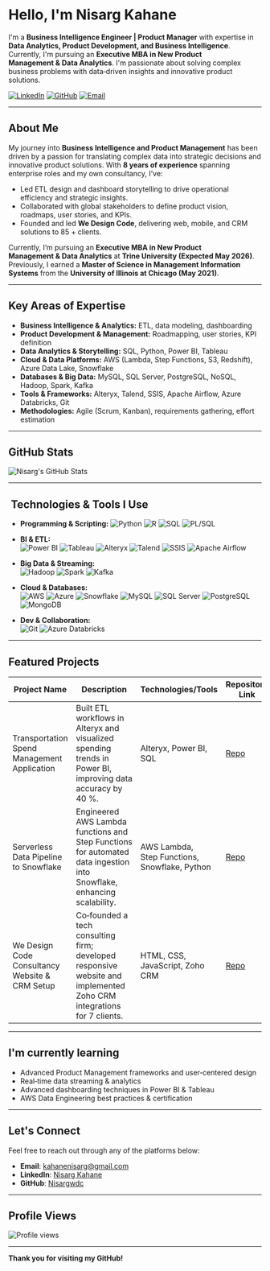 # Hello, I'm Nisarg Kahane

I'm a **Business Intelligence Engineer | Product Manager** with expertise in **Data Analytics, Product Development, and Business Intelligence**. Currently, I'm pursuing an **Executive MBA in New Product Management & Data Analytics**. I'm passionate about solving complex business problems with data‑driven insights and innovative product solutions.

[![LinkedIn](https://img.shields.io/badge/linkedin-%230077B5.svg?style=for-the-badge&logo=linkedin&logoColor=white)](https://www.linkedin.com/in/nisarg-kahane/) [![GitHub](https://img.shields.io/badge/github-%23121011.svg?style=for-the-badge&logo=github&logoColor=white)](https://github.com/Nisargwdc) [![Email](https://img.shields.io/badge/Email-D14836?style=for-the-badge&logo=gmail&logoColor=white)](mailto:kahanenisarg@gmail.com)

---

## About Me

My journey into **Business Intelligence and Product Management** has been driven by a passion for translating complex data into strategic decisions and innovative product solutions. With **8 years of experience** spanning enterprise roles and my own consultancy, I’ve:

- Led ETL design and dashboard storytelling to drive operational efficiency and strategic insights.  
- Collaborated with global stakeholders to define product vision, roadmaps, user stories, and KPIs.  
- Founded and led **We Design Code**, delivering web, mobile, and CRM solutions to 85 + clients.  

Currently, I’m pursuing an **Executive MBA in New Product Management & Data Analytics** at **Trine University (Expected May 2026)**. Previously, I earned a **Master of Science in Management Information Systems** from the **University of Illinois at Chicago (May 2021)**.

---

## Key Areas of Expertise

- **Business Intelligence & Analytics:** ETL, data modeling, dashboarding  
- **Product Development & Management:** Roadmapping, user stories, KPI definition  
- **Data Analytics & Storytelling:** SQL, Python, Power BI, Tableau  
- **Cloud & Data Platforms:** AWS (Lambda, Step Functions, S3, Redshift), Azure Data Lake, Snowflake  
- **Databases & Big Data:** MySQL, SQL Server, PostgreSQL, NoSQL, Hadoop, Spark, Kafka  
- **Tools & Frameworks:** Alteryx, Talend, SSIS, Apache Airflow, Azure Databricks, Git  
- **Methodologies:** Agile (Scrum, Kanban), requirements gathering, effort estimation  

---

## GitHub Stats

![Nisarg's GitHub Stats](https://github-readme-stats.vercel.app/api?username=Nisargwdc&show_icons=true&hide_title=true&count_private=true&theme=radical)

---

## ️ Technologies & Tools I Use

- **Programming & Scripting:**  ![Python](https://img.shields.io/badge/Python-3776AB?style=for-the-badge&logo=python&logoColor=white) ![R](https://img.shields.io/badge/R-276DC3?style=for-the-badge&logo=r&logoColor=white) ![SQL](https://img.shields.io/badge/SQL-4479A1?style=for-the-badge&logo=sql&logoColor=white) ![PL/SQL](https://img.shields.io/badge/PL--SQL-08457E?style=for-the-badge&logo=oracle&logoColor=white)

- **BI & ETL:**  
  ![Power BI](https://img.shields.io/badge/PowerBI-F2C811?style=for-the-badge&logo=power-bi&logoColor=white) ![Tableau](https://img.shields.io/badge/Tableau-E97627?style=for-the-badge&logo=tableau&logoColor=white) ![Alteryx](https://img.shields.io/badge/Alteryx-26478C?style=for-the-badge&logo=alteryx&logoColor=white) ![Talend](https://img.shields.io/badge/Talend-0073C7?style=for-the-badge&logo=talend&logoColor=white) ![SSIS](https://img.shields.io/badge/SSIS-0078D6?style=for-the-badge&logo=microsoft-sql-server-integration-services&logoColor=white) ![Apache Airflow](https://img.shields.io/badge/Airflow-017CEE?style=for-the-badge&logo=apache-airflow&logoColor=white)

- **Big Data & Streaming:**  
  ![Hadoop](https://img.shields.io/badge/Hadoop-66CCFF?style=for-the-badge&logo=apache-hadoop&logoColor=000000) ![Spark](https://img.shields.io/badge/Spark-E25A1C?style=for-the-badge&logo=apache-spark&logoColor=white) ![Kafka](https://img.shields.io/badge/Kafka-231F20?style=for-the-badge&logo=apache-kafka&logoColor=white)

- **Cloud & Databases:**  
  ![AWS](https://img.shields.io/badge/AWS-232F3E?style=for-the-badge&logo=amazon-aws&logoColor=white) ![Azure](https://img.shields.io/badge/Azure-0089D6?style=for-the-badge&logo=microsoft-azure&logoColor=white) ![Snowflake](https://img.shields.io/badge/Snowflake-2482CE?style=for-the-badge&logo=snowflake&logoColor=white) ![MySQL](https://img.shields.io/badge/MySQL-00758F?style=for-the-badge&logo=mysql&logoColor=white) ![SQL Server](https://img.shields.io/badge/SQL_Server-CC2927?style=for-the-badge&logo=microsoft-sql-server&logoColor=white) ![PostgreSQL](https://img.shields.io/badge/PostgreSQL-336791?style=for-the-badge&logo=postgresql&logoColor=white) ![MongoDB](https://img.shields.io/badge/MongoDB-47A248?style=for-the-badge&logo=mongodb&logoColor=white)

- **Dev & Collaboration:**  
  ![Git](https://img.shields.io/badge/Git-F05033?style=for-the-badge&logo=git&logoColor=white) ![Azure Databricks](https://img.shields.io/badge/Databricks-FF2C2C?style=for-the-badge&logo=databricks&logoColor=white)

---

## Featured Projects

| Project Name                                  | Description                                                                                                         | Technologies/Tools                                  | Repository Link                                                          |
|-----------------------------------------------|---------------------------------------------------------------------------------------------------------------------|-----------------------------------------------------|---------------------------------------------------------------------------|
| Transportation Spend Management Application   | Built ETL workflows in Alteryx and visualized spending trends in Power BI, improving data accuracy by 40 %.         | Alteryx, Power BI, SQL                              | [Repo](https://github.com/Nisargwdc/transportation-spend-management)      |
| Serverless Data Pipeline to Snowflake         | Engineered AWS Lambda functions and Step Functions for automated data ingestion into Snowflake, enhancing scalability. | AWS Lambda, Step Functions, Snowflake, Python       | [Repo](https://github.com/Nisargwdc/serverless-data-pipeline)             |
| We Design Code Consultancy Website & CRM Setup | Co‑founded a tech consulting firm; developed responsive website and implemented Zoho CRM integrations for 7 clients. | HTML, CSS, JavaScript, Zoho CRM                     | [Repo](https://github.com/Nisargwdc/wedesigncode-website)                 |

---

## I'm currently learning

- Advanced Product Management frameworks and user‑centered design  
- Real‑time data streaming & analytics  
- Advanced dashboarding techniques in Power BI & Tableau  
- AWS Data Engineering best practices & certification  

---

## Let's Connect

Feel free to reach out through any of the platforms below:

- **Email**: [kahanenisarg@gmail.com](mailto:kahanenisarg@gmail.com)  
- **LinkedIn**: [Nisarg Kahane](https://www.linkedin.com/in/nisarg-kahane/)  
- **GitHub**: [Nisargwdc](https://github.com/Nisargwdc)

---

## Profile Views

![Profile views](https://komarev.com/ghpvc/?username=Nisargwdc&color=brightgreen)

---

**Thank you for visiting my GitHub!**
